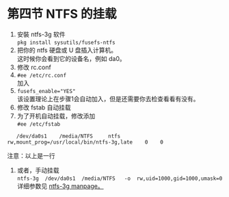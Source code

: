 # 第四节 NTFS 的挂载



1. 安裝 ntfs-3g 软件\
   `pkg install sysutils/fusefs-ntfs`
2. 把你的 ntfs 硬盘或 U 盘插入计算机。\
   这时候你会看到它的设备名，例如 da0。
3. 修改 rc.conf
4. `#ee /etc/rc.conf`\
   加入&#x20;
5. `fusefs_enable="YES"`\
   该设置理论上在步骤1会自动加入，但是还需要你去检查看看有没有。
6. 修改 fstab 自动挂载
7. 为了开机自动挂载，修改添加\
   `#ee /etc/fstab `

`   /dev/da0s1    /media/NTFS     ntfs    rw,mount_prog=/usr/local/bin/ntfs-3g,late    0    0`

注意：以上是一行

1. 或者，手动挂载\
   `ntfs-3g  /dev/da0s1  /media/NTFS   -o  rw,uid=1000,gid=1000,umask=0`\
   详细参数见 [ntfs-3g manpage。](https://www.freebsd.org/cgi/man.cgi?query=ntfs-3g\&format=html)
